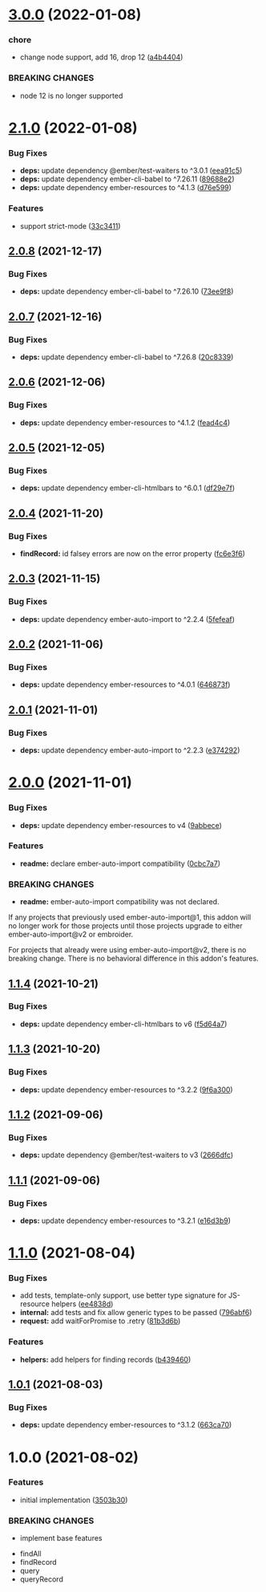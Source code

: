 # [3.0.0](https://github.com/NullVoxPopuli/ember-data-resources/compare/v2.1.0...v3.0.0) (2022-01-08)


### chore

* change node support, add 16, drop 12 ([a4b4404](https://github.com/NullVoxPopuli/ember-data-resources/commit/a4b44042341d462afc9a2271fd90e5d824f7c06d))


### BREAKING CHANGES

* node 12 is no longer supported

# [2.1.0](https://github.com/NullVoxPopuli/ember-data-resources/compare/v2.0.8...v2.1.0) (2022-01-08)


### Bug Fixes

* **deps:** update dependency @ember/test-waiters to ^3.0.1 ([eea91c5](https://github.com/NullVoxPopuli/ember-data-resources/commit/eea91c55e07ed3860321883309645ace99b86e9a))
* **deps:** update dependency ember-cli-babel to ^7.26.11 ([89688e2](https://github.com/NullVoxPopuli/ember-data-resources/commit/89688e2d74e8ccbc50f4040c9a4b11f86be0f82c))
* **deps:** update dependency ember-resources to ^4.1.3 ([d76e599](https://github.com/NullVoxPopuli/ember-data-resources/commit/d76e599b5c153009fed52ac7aa739b51cd52fad7))


### Features

* support strict-mode ([33c3411](https://github.com/NullVoxPopuli/ember-data-resources/commit/33c341116947bb3466c296a94a7b0ff71c8d0de0))

## [2.0.8](https://github.com/NullVoxPopuli/ember-data-resources/compare/v2.0.7...v2.0.8) (2021-12-17)


### Bug Fixes

* **deps:** update dependency ember-cli-babel to ^7.26.10 ([73ee9f8](https://github.com/NullVoxPopuli/ember-data-resources/commit/73ee9f8392b6adc4c57a1eb8365e2c16a0d4dc9a))

## [2.0.7](https://github.com/NullVoxPopuli/ember-data-resources/compare/v2.0.6...v2.0.7) (2021-12-16)


### Bug Fixes

* **deps:** update dependency ember-cli-babel to ^7.26.8 ([20c8339](https://github.com/NullVoxPopuli/ember-data-resources/commit/20c8339d53c33cf8348701f6f8863df5a5db8536))

## [2.0.6](https://github.com/NullVoxPopuli/ember-data-resources/compare/v2.0.5...v2.0.6) (2021-12-06)


### Bug Fixes

* **deps:** update dependency ember-resources to ^4.1.2 ([fead4c4](https://github.com/NullVoxPopuli/ember-data-resources/commit/fead4c41ff4a5ff17bc957a2b8f06ad42ced0f71))

## [2.0.5](https://github.com/NullVoxPopuli/ember-data-resources/compare/v2.0.4...v2.0.5) (2021-12-05)


### Bug Fixes

* **deps:** update dependency ember-cli-htmlbars to ^6.0.1 ([df29e7f](https://github.com/NullVoxPopuli/ember-data-resources/commit/df29e7fca3c18d30c956d373553e24c46622151c))

## [2.0.4](https://github.com/NullVoxPopuli/ember-data-resources/compare/v2.0.3...v2.0.4) (2021-11-20)


### Bug Fixes

* **findRecord:** id falsey errors are now on the error property ([fc6e3f6](https://github.com/NullVoxPopuli/ember-data-resources/commit/fc6e3f67cc2978324056699f42d66cf67bd10fcf))

## [2.0.3](https://github.com/NullVoxPopuli/ember-data-resources/compare/v2.0.2...v2.0.3) (2021-11-15)


### Bug Fixes

* **deps:** update dependency ember-auto-import to ^2.2.4 ([5fefeaf](https://github.com/NullVoxPopuli/ember-data-resources/commit/5fefeaf59f35e454ae1e2e5b21d1309201298f24))

## [2.0.2](https://github.com/NullVoxPopuli/ember-data-resources/compare/v2.0.1...v2.0.2) (2021-11-06)


### Bug Fixes

* **deps:** update dependency ember-resources to ^4.0.1 ([646873f](https://github.com/NullVoxPopuli/ember-data-resources/commit/646873fb897c5a42f9ba6a5e6b1a3806a54f971b))

## [2.0.1](https://github.com/NullVoxPopuli/ember-data-resources/compare/v2.0.0...v2.0.1) (2021-11-01)


### Bug Fixes

* **deps:** update dependency ember-auto-import to ^2.2.3 ([e374292](https://github.com/NullVoxPopuli/ember-data-resources/commit/e374292645d72ab3c6af1ba60d9e020ac3a4d9aa))

# [2.0.0](https://github.com/NullVoxPopuli/ember-data-resources/compare/v1.1.4...v2.0.0) (2021-11-01)


### Bug Fixes

* **deps:** update dependency ember-resources to v4 ([9abbece](https://github.com/NullVoxPopuli/ember-data-resources/commit/9abbecedac3cae0bb2800ed60acf2a65415166e5))


### Features

* **readme:** declare ember-auto-import compatibility ([0cbc7a7](https://github.com/NullVoxPopuli/ember-data-resources/commit/0cbc7a73616e2439514d026f4807db9ae9d3f135))


### BREAKING CHANGES

* **readme:** ember-auto-import compatibility was not declared.

If any projects that previously used ember-auto-import@1,
this addon will no longer work for those projects until those projects
upgrade to either ember-auto-import@v2 or embroider.

For projects that already were using ember-auto-import@v2, there is no
breaking change. There is no behavioral difference in this addon's
features.

## [1.1.4](https://github.com/NullVoxPopuli/ember-data-resources/compare/v1.1.3...v1.1.4) (2021-10-21)


### Bug Fixes

* **deps:** update dependency ember-cli-htmlbars to v6 ([f5d64a7](https://github.com/NullVoxPopuli/ember-data-resources/commit/f5d64a7bed410a6dc6a4563ecc320c8456207c2a))

## [1.1.3](https://github.com/NullVoxPopuli/ember-data-resources/compare/v1.1.2...v1.1.3) (2021-10-20)


### Bug Fixes

* **deps:** update dependency ember-resources to ^3.2.2 ([9f6a300](https://github.com/NullVoxPopuli/ember-data-resources/commit/9f6a3005005a5efcc66d98be5c33b5b422e0effd))

## [1.1.2](https://github.com/NullVoxPopuli/ember-data-resources/compare/v1.1.1...v1.1.2) (2021-09-06)


### Bug Fixes

* **deps:** update dependency @ember/test-waiters to v3 ([2666dfc](https://github.com/NullVoxPopuli/ember-data-resources/commit/2666dfce187e02b664afdbfe7d6fb93be8b17721))

## [1.1.1](https://github.com/NullVoxPopuli/ember-data-resources/compare/v1.1.0...v1.1.1) (2021-09-06)


### Bug Fixes

* **deps:** update dependency ember-resources to ^3.2.1 ([e16d3b9](https://github.com/NullVoxPopuli/ember-data-resources/commit/e16d3b92842dc64f29e080fe9da57c2a8b0f8ad8))

# [1.1.0](https://github.com/NullVoxPopuli/ember-data-resources/compare/v1.0.1...v1.1.0) (2021-08-04)


### Bug Fixes

* add tests, template-only support, use better type signature for JS-resource helpers ([ee4838d](https://github.com/NullVoxPopuli/ember-data-resources/commit/ee4838db65f3378549d4da2709590772db6d1495))
* **internal:** add tests and fix allow generic types to be passed ([796abf6](https://github.com/NullVoxPopuli/ember-data-resources/commit/796abf66c6d35e64fe9e7f4029c6272e35b5b91b))
* **request:** add waitForPromise to .retry ([81b3d6b](https://github.com/NullVoxPopuli/ember-data-resources/commit/81b3d6b764a5fa57a5890a2629d729ffd8aa0475))


### Features

* **helpers:** add helpers for finding records ([b439460](https://github.com/NullVoxPopuli/ember-data-resources/commit/b439460905affc4b4cbbb64030de936269d9231b))

## [1.0.1](https://github.com/NullVoxPopuli/ember-data-resources/compare/v1.0.0...v1.0.1) (2021-08-03)


### Bug Fixes

* **deps:** update dependency ember-resources to ^3.1.2 ([663ca70](https://github.com/NullVoxPopuli/ember-data-resources/commit/663ca70696106c82f249fe04869fdddd2b638aef))

# 1.0.0 (2021-08-02)


### Features

* initial implementation ([3503b30](https://github.com/NullVoxPopuli/ember-data-resources/commit/3503b30d912c49a815adffc7a0c3b569b234991c))


### BREAKING CHANGES

* implement base features
 - findAll
 - findRecord
 - query
 - queryRecord
